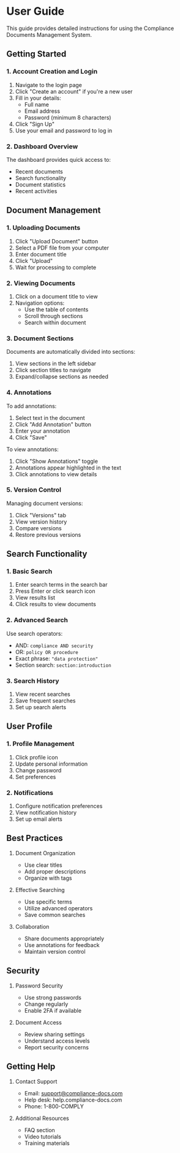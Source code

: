 # User Guide

This guide provides detailed instructions for using the Compliance Documents Management System.

## Getting Started

### 1. Account Creation and Login

1. Navigate to the login page
2. Click "Create an account" if you're a new user
3. Fill in your details:
   - Full name
   - Email address
   - Password (minimum 8 characters)
4. Click "Sign Up"
5. Use your email and password to log in

### 2. Dashboard Overview

The dashboard provides quick access to:
- Recent documents
- Search functionality
- Document statistics
- Recent activities

## Document Management

### 1. Uploading Documents

1. Click "Upload Document" button
2. Select a PDF file from your computer
3. Enter document title
4. Click "Upload"
5. Wait for processing to complete

### 2. Viewing Documents

1. Click on a document title to view
2. Navigation options:
   - Use the table of contents
   - Scroll through sections
   - Search within document

### 3. Document Sections

Documents are automatically divided into sections:
1. View sections in the left sidebar
2. Click section titles to navigate
3. Expand/collapse sections as needed

### 4. Annotations

To add annotations:
1. Select text in the document
2. Click "Add Annotation" button
3. Enter your annotation
4. Click "Save"

To view annotations:
1. Click "Show Annotations" toggle
2. Annotations appear highlighted in the text
3. Click annotations to view details

### 5. Version Control

Managing document versions:
1. Click "Versions" tab
2. View version history
3. Compare versions
4. Restore previous versions

## Search Functionality

### 1. Basic Search

1. Enter search terms in the search bar
2. Press Enter or click search icon
3. View results list
4. Click results to view documents

### 2. Advanced Search

Use search operators:
- AND: `compliance AND security`
- OR: `policy OR procedure`
- Exact phrase: `"data protection"`
- Section search: `section:introduction`

### 3. Search History

1. View recent searches
2. Save frequent searches
3. Set up search alerts

## User Profile

### 1. Profile Management

1. Click profile icon
2. Update personal information
3. Change password
4. Set preferences

### 2. Notifications

1. Configure notification preferences
2. View notification history
3. Set up email alerts

## Best Practices

1. Document Organization
   - Use clear titles
   - Add proper descriptions
   - Organize with tags

2. Effective Searching
   - Use specific terms
   - Utilize advanced operators
   - Save common searches

3. Collaboration
   - Share documents appropriately
   - Use annotations for feedback
   - Maintain version control

## Security

1. Password Security
   - Use strong passwords
   - Change regularly
   - Enable 2FA if available

2. Document Access
   - Review sharing settings
   - Understand access levels
   - Report security concerns

## Getting Help

1. Contact Support
   - Email: support@compliance-docs.com
   - Help desk: help.compliance-docs.com
   - Phone: 1-800-COMPLY

2. Additional Resources
   - FAQ section
   - Video tutorials
   - Training materials
